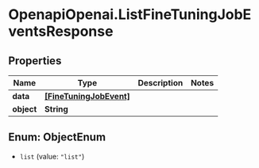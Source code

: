 # OpenapiOpenai.ListFineTuningJobEventsResponse

## Properties

Name | Type | Description | Notes
------------ | ------------- | ------------- | -------------
**data** | [**[FineTuningJobEvent]**](FineTuningJobEvent.md) |  | 
**object** | **String** |  | 



## Enum: ObjectEnum


* `list` (value: `"list"`)




